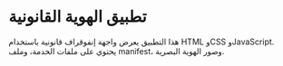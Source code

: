 # تطبيق الهوية القانونية
هذا التطبيق يعرض واجهة إنفوقراف قانونية باستخدام HTML وCSS وJavaScript.
يحتوي على ملفات الخدمة، وملف manifest، وصور الهوية البصرية.
